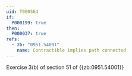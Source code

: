 ```yaml
---
uid: T000564
if:
  P000199: true
then:
  P000037: true
refs:
  - zb: "0951.54001"
    name: Contractible implies path connected
---
```


Exercise 3(b) of section 51 of {{zb:0951.54001}}